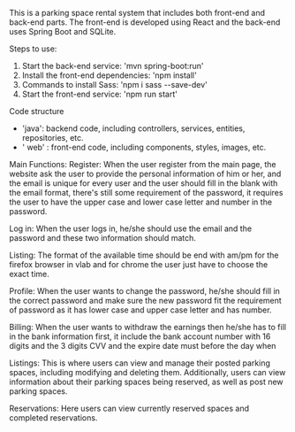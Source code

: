 This is a parking space rental system that includes both front-end and back-end parts. 
The front-end is developed using React and the back-end uses Spring Boot and SQLite.


Steps to use:
1. Start the back-end service: 			'mvn spring-boot:run'
2. Install the front-end dependencies: 		'npm install'
3. Commands to install Sass:			'npm i sass --save-dev'
4. Start the front-end service:			'npm run start'



Code structure
- 'java': backend code, including controllers, services, entities, repositories, etc.
- ' web' : front-end code, including components, styles, images, etc.



Main Functions:
Register: When the user register from the main page, the website ask the user to provide the personal information of him or her,
 and the email is unique for every user and the user should fill in the blank with the email format, there's still some requirement of 
the password, it requires the user to have the upper case and lower case letter and number in the password.

Log in: When the user logs in, he/she should use the email and the password and these two information should match.

Listing: The format of the available time should be end with am/pm for the firefox browser in vlab and for chrome the user just have to
choose the exact time.

Profile: When the user wants to change the password, he/she should fill in the correct password and make sure the new password fit 
the requirement of password as it has lower case and upper case letter and has number.

Billing: When the user wants to withdraw the earnings then he/she has to fill in the bank information first, it include 
the bank account number with 16 digits and the 3 digits CVV and the expire date must before the day when 

Listings: This is where users can view and manage their posted parking spaces, including modifying and deleting them. 
Additionally, users can view information about their parking spaces being reserved, as well as post new parking spaces.

Reservations: Here users can view currently reserved spaces and completed reservations.

